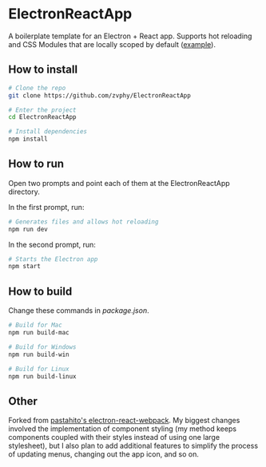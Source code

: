 # ElectronReactApp

A boilerplate template for an Electron + React app. Supports hot reloading and CSS Modules that are locally scoped by default ([example](https://github.com/zvphy/ElectronReactApp/tree/master/app/src/components/Link)).

## How to install

```bash
# Clone the repo
git clone https://github.com/zvphy/ElectronReactApp

# Enter the project
cd ElectronReactApp

# Install dependencies
npm install
```

## How to run

Open two prompts and point each of them at the ElectronReactApp directory.

In the first prompt, run:

```bash
# Generates files and allows hot reloading
npm run dev
```

In the second prompt, run:

```bash
# Starts the Electron app
npm start
```

## How to build

Change these commands in _package.json_.

```bash
# Build for Mac
npm run build-mac

# Build for Windows
npm run build-win

# Build for Linux
npm run build-linux
```

## Other

Forked from [pastahito's electron-react-webpack](https://github.com/pastahito/electron-react-webpack). My biggest changes involved the implementation of component styling (my method keeps components coupled with their styles instead of using one large stylesheet), but I also plan to add additional features to simplify the process of updating menus, changing out the app icon, and so on.